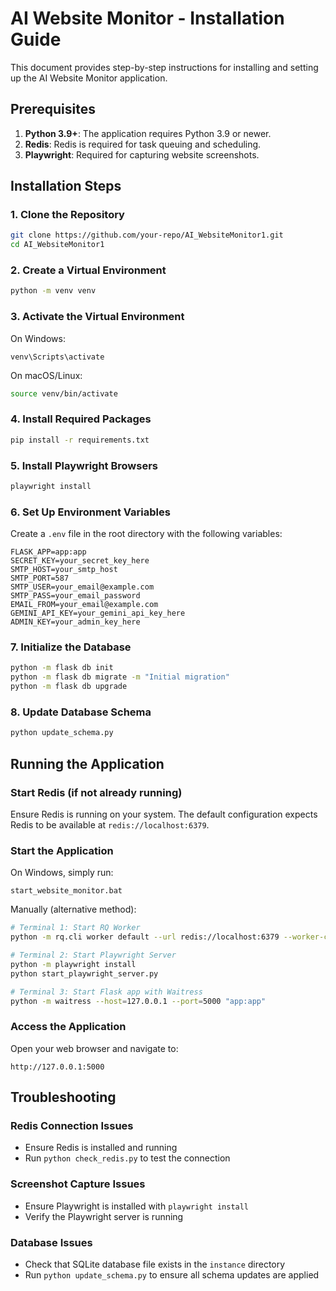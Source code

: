 # AI Website Monitor - Installation Guide

This document provides step-by-step instructions for installing and setting up the AI Website Monitor application.

## Prerequisites

1. **Python 3.9+**: The application requires Python 3.9 or newer.
2. **Redis**: Redis is required for task queuing and scheduling.
3. **Playwright**: Required for capturing website screenshots.

## Installation Steps

### 1. Clone the Repository

```bash
git clone https://github.com/your-repo/AI_WebsiteMonitor1.git
cd AI_WebsiteMonitor1
```

### 2. Create a Virtual Environment

```bash
python -m venv venv
```

### 3. Activate the Virtual Environment

On Windows:
```
venv\Scripts\activate
```

On macOS/Linux:
```bash
source venv/bin/activate
```

### 4. Install Required Packages

```bash
pip install -r requirements.txt
```

### 5. Install Playwright Browsers

```bash
playwright install
```

### 6. Set Up Environment Variables

Create a `.env` file in the root directory with the following variables:

```
FLASK_APP=app:app
SECRET_KEY=your_secret_key_here
SMTP_HOST=your_smtp_host
SMTP_PORT=587
SMTP_USER=your_email@example.com
SMTP_PASS=your_email_password
EMAIL_FROM=your_email@example.com
GEMINI_API_KEY=your_gemini_api_key_here
ADMIN_KEY=your_admin_key_here
```

### 7. Initialize the Database

```bash
python -m flask db init
python -m flask db migrate -m "Initial migration"
python -m flask db upgrade
```

### 8. Update Database Schema

```bash
python update_schema.py
```

## Running the Application

### Start Redis (if not already running)

Ensure Redis is running on your system. The default configuration expects Redis to be available at `redis://localhost:6379`.

### Start the Application

On Windows, simply run:
```
start_website_monitor.bat
```

Manually (alternative method):
```bash
# Terminal 1: Start RQ Worker
python -m rq.cli worker default --url redis://localhost:6379 --worker-class app.WindowsSimpleWorker --with-scheduler

# Terminal 2: Start Playwright Server
python -m playwright install
python start_playwright_server.py

# Terminal 3: Start Flask app with Waitress
python -m waitress --host=127.0.0.1 --port=5000 "app:app"
```

### Access the Application

Open your web browser and navigate to:
```
http://127.0.0.1:5000
```

## Troubleshooting

### Redis Connection Issues
- Ensure Redis is installed and running
- Run `python check_redis.py` to test the connection

### Screenshot Capture Issues
- Ensure Playwright is installed with `playwright install`
- Verify the Playwright server is running

### Database Issues
- Check that SQLite database file exists in the `instance` directory
- Run `python update_schema.py` to ensure all schema updates are applied 